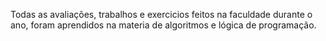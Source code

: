 Todas as avaliações, trabalhos e exercicios feitos na faculdade durante o ano, foram aprendidos na materia de algoritmos e lógica de programação.